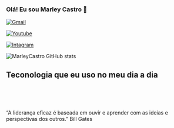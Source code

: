 
### Olá! Eu sou Marley Castro 🤙

[![Gmail](https://img.shields.io/badge/Gmail-D14836?style=for-the-badge&logo=gmail&logoColor=white)](marleynascimento978@gmail.com)

[![Youtube](https://img.shields.io/badge/YouTube-FF0000?style=for-the-badge&logo=youtube&logoColor=white)](https://www.youtube.com/@MarleyCastro_1)

[![Intagram](https://img.shields.io/badge/Instagram-E4405F?style=for-the-badge&logo=instagram&logoColor=white)](https://www.instagram.com/marleycn_/)

![MarleyCastro GitHub stats](https://github-readme-stats.vercel.app/api?username=MarleyCastro&show_icons=true)

## Teconologia que eu uso no meu dia a dia

<div style="display: inlineblock"><br/>
<img align alt="" src="<div style="display: inlineblock"><br/>
<img align alt="" src="https://img.shields.io/badge/HTML5-E34F26?style=for-the-badge&logo=html5&logoColor=white" />
<img align alt="" src="https://img.shields.io/badge/CSS3-1572B6?style=for-the-badge&logo=css3&logoColor=white" />
<img align alt="" src="https://img.shields.io/badge/JavaScript-F7DF1E?style=for-the-badge&logo=javascript&logoColor=black" />
</div> <br/>

“A liderança eficaz é baseada em ouvir e aprender com as ideias e perspectivas dos outros.” Bill Gates

